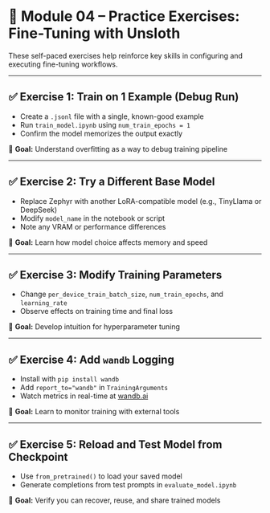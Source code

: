 # 🧪 Module 04 – Practice Exercises: Fine-Tuning with Unsloth

These self-paced exercises help reinforce key skills in configuring and executing fine-tuning workflows.

---

## ✅ Exercise 1: Train on 1 Example (Debug Run)

* Create a `.jsonl` file with a single, known-good example
* Run `train_model.ipynb` using `num_train_epochs = 1`
* Confirm the model memorizes the output exactly

🎯 **Goal:** Understand overfitting as a way to debug training pipeline

---

## ✅ Exercise 2: Try a Different Base Model

* Replace Zephyr with another LoRA-compatible model (e.g., TinyLlama or DeepSeek)
* Modify `model_name` in the notebook or script
* Note any VRAM or performance differences

🎯 **Goal:** Learn how model choice affects memory and speed

---

## ✅ Exercise 3: Modify Training Parameters

* Change `per_device_train_batch_size`, `num_train_epochs`, and `learning_rate`
* Observe effects on training time and final loss

🎯 **Goal:** Develop intuition for hyperparameter tuning

---

## ✅ Exercise 4: Add `wandb` Logging

* Install with `pip install wandb`
* Add `report_to="wandb"` in `TrainingArguments`
* Watch metrics in real-time at [wandb.ai](https://wandb.ai)

🎯 **Goal:** Learn to monitor training with external tools

---

## ✅ Exercise 5: Reload and Test Model from Checkpoint

* Use `from_pretrained()` to load your saved model
* Generate completions from test prompts in `evaluate_model.ipynb`

🎯 **Goal:** Verify you can recover, reuse, and share trained models
